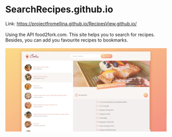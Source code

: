 # SearchRecipes.github.io
Link: https://projectfromellina.github.io/RecipesView.github.io/
<br /><br />
Using the API food2fork.com. This site helps you to search for recipes. Besides, you can add you favourite recipes to bookmarks.
<br /><br />
<img src="https://github.com/projectFromEllina/SearchRecipes.github.io/blob/master/search-recipe.jpg" />
